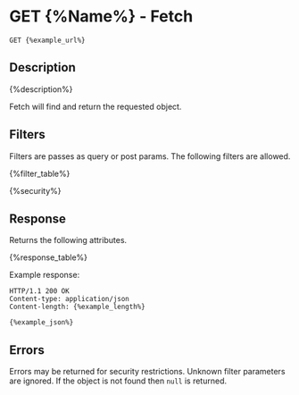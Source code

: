 # GET {%Name%} - Fetch

`GET {%example_url%}`

## Description

{%description%}

Fetch will find and return the requested object.

## Filters

Filters are passes as query or post params. The following filters are allowed.

{%filter_table%}

{%security%}
## Response

Returns the following attributes.

{%response_table%}


Example response:

    HTTP/1.1 200 OK
    Content-type: application/json
    Content-length: {%example_length%}
    
    {%example_json%}

## Errors

Errors may be returned for security restrictions. Unknown filter parameters are ignored. If
the object is not found then `null` is returned.
